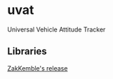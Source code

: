 # uvat
Universal Vehicle Attitude Tracker

## Libraries

[ZakKemble's release](https://github.com/ZakKemble/GPRS_C_SDK/releases/tag/v2.129)

